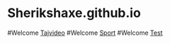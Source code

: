 # Sherikshaxe.github.io
#Welcome [Tajvideo](https://sherikshaxe.github.io/videosite/)
#Welcome [Sport](https://sherikshaxe.github.io/ISMOIL/)
#Welcome [Test](https://sherikshaxe.github.io/test/)
